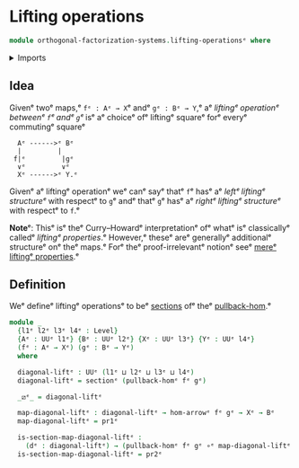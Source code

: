 # Lifting operations

```agda
module orthogonal-factorization-systems.lifting-operationsᵉ where
```

<details><summary>Imports</summary>

```agda
open import foundation.dependent-pair-typesᵉ
open import foundation.function-typesᵉ
open import foundation.homotopiesᵉ
open import foundation.morphisms-arrowsᵉ
open import foundation.sectionsᵉ
open import foundation.universe-levelsᵉ

open import orthogonal-factorization-systems.pullback-homᵉ
```

</details>

## Idea

Givenᵉ twoᵉ maps,ᵉ `fᵉ : Aᵉ → X`ᵉ andᵉ `gᵉ : Bᵉ → Y`,ᵉ aᵉ _liftingᵉ operationᵉ betweenᵉ `f`ᵉ
andᵉ `g`ᵉ_ isᵉ aᵉ choiceᵉ ofᵉ liftingᵉ squareᵉ forᵉ everyᵉ commutingᵉ squareᵉ

```text
  Aᵉ ------>ᵉ Bᵉ
  |         |
 f|ᵉ         |gᵉ
  ∨ᵉ         ∨ᵉ
  Xᵉ ------>ᵉ Y.ᵉ
```

Givenᵉ aᵉ liftingᵉ operationᵉ weᵉ canᵉ sayᵉ thatᵉ `f`ᵉ hasᵉ aᵉ _leftᵉ liftingᵉ structureᵉ_
with respectᵉ to `g`ᵉ andᵉ thatᵉ `g`ᵉ hasᵉ aᵉ _rightᵉ liftingᵉ structureᵉ_ with respectᵉ to
`f`.ᵉ

**Note**ᵉ: Thisᵉ isᵉ theᵉ Curry–Howardᵉ interpretationᵉ ofᵉ whatᵉ isᵉ classicallyᵉ calledᵉ
_liftingᵉ properties_.ᵉ However,ᵉ theseᵉ areᵉ generallyᵉ additionalᵉ structureᵉ onᵉ theᵉ
maps.ᵉ Forᵉ theᵉ proof-irrelevantᵉ notionᵉ seeᵉ
[mereᵉ liftingᵉ properties](orthogonal-factorization-systems.mere-lifting-properties.md).ᵉ

## Definition

Weᵉ defineᵉ liftingᵉ operationsᵉ to beᵉ [sections](foundation-core.sections.mdᵉ) ofᵉ
theᵉ [pullback-hom](orthogonal-factorization-systems.pullback-hom.md).ᵉ

```agda
module _
  {l1ᵉ l2ᵉ l3ᵉ l4ᵉ : Level}
  {Aᵉ : UUᵉ l1ᵉ} {Bᵉ : UUᵉ l2ᵉ} {Xᵉ : UUᵉ l3ᵉ} {Yᵉ : UUᵉ l4ᵉ}
  (fᵉ : Aᵉ → Xᵉ) (gᵉ : Bᵉ → Yᵉ)
  where

  diagonal-liftᵉ : UUᵉ (l1ᵉ ⊔ l2ᵉ ⊔ l3ᵉ ⊔ l4ᵉ)
  diagonal-liftᵉ = sectionᵉ (pullback-homᵉ fᵉ gᵉ)

  _⧄ᵉ_ = diagonal-liftᵉ

  map-diagonal-liftᵉ : diagonal-liftᵉ → hom-arrowᵉ fᵉ gᵉ → Xᵉ → Bᵉ
  map-diagonal-liftᵉ = pr1ᵉ

  is-section-map-diagonal-liftᵉ :
    (dᵉ : diagonal-liftᵉ) → (pullback-homᵉ fᵉ gᵉ ∘ᵉ map-diagonal-liftᵉ dᵉ) ~ᵉ idᵉ
  is-section-map-diagonal-liftᵉ = pr2ᵉ
```